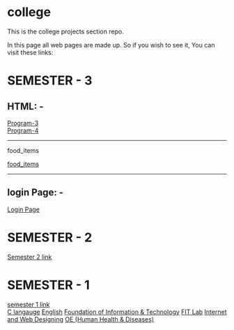 # college
This is the college projects section repo.

In this page all web pages are made up. So if you wish to see it, You can visit these links:

<h1>SEMESTER - 3</h1>

<h2>HTML: -</h2>
<a href="https://s488u.github.io/college/SEMESTER_3/HTML/Program-3/Admission_form.html">Program-3</a>
<br>
<a href="https://s488u.github.io/college/SEMESTER_3/HTML/Program-4/index.html">Program-4</a>
<hr>
<p>food_items</p>
<a href="https://s488u.github.io/college/SEMESTER_3/HTML/food_items/food-items.html">food_items</a>
<br>


<hr>
<h2>login Page: -</h2>
<a href="https://s488u.github.io/college/login/index.html">Login Page</a>

<h1>SEMESTER - 2</h1>
<a href="https://github.com/S488U/college/tree/main/SEMESTER_2">Semester 2 link</a>

<h1>SEMESTER - 1</h1>
<a href="https://github.com/S488U/college/tree/main/SEMESTER_1">semester 1 link</a>
<br>
<a href="https://github.com/S488U/college/tree/main/SEMESTER_1/C">C langauge</a>
<a href="https://github.com/S488U/college/tree/main/SEMESTER_1/English">English</a>
<a href="https://github.com/S488U/college/tree/main/SEMESTER_1/FIT">Foundation of Information & Technology</a>
<a href="https://github.com/S488U/college/tree/main/SEMESTER_1/FIT_lab">FIT Lab</a>
<a href="https://github.com/S488U/college/tree/main/SEMESTER_1/IW">Internet and Web Designing</a>
<a href="https://github.com/S488U/college/tree/main/SEMESTER_1/OE_Human_Health_and_Diseases">OE (Human Health & Diseases)</a>